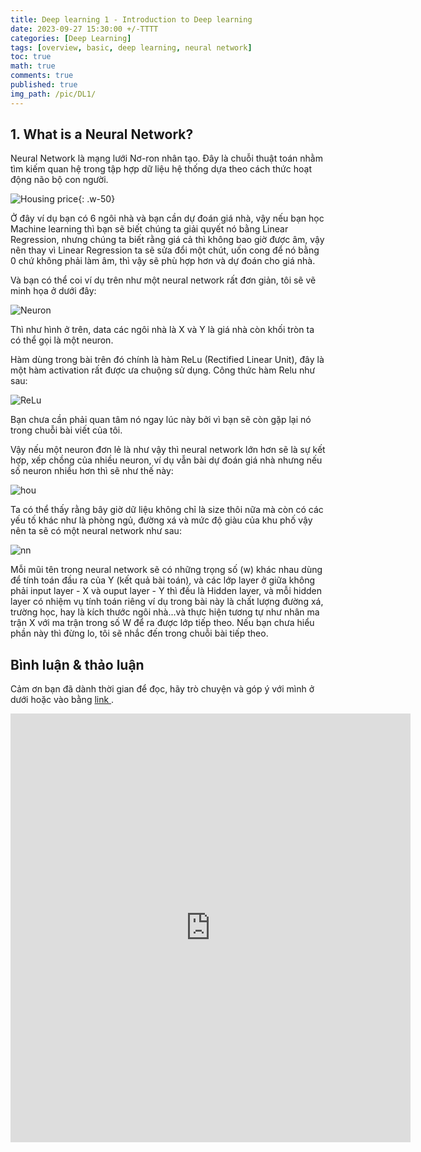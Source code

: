 ```yaml
---
title: Deep learning 1 - Introduction to Deep learning
date: 2023-09-27 15:30:00 +/-TTTT
categories: [Deep Learning]
tags: [overview, basic, deep learning, neural network]
toc: true
math: true
comments: true
published: true
img_path: /pic/DL1/
---
```




## 1. What is a Neural Network?

Neural Network là mạng lưới Nơ-ron nhân tạo. Đây là chuỗi thuật toán nhằm tìm kiếm quan hệ trong tập hợp dữ liệu hệ thống dựa theo cách thức hoạt động não bộ con người. 

![Housing price](housingprice.png){: .w-50}

Ở đây ví dụ bạn có 6 ngôi nhà và bạn cần dự đoán giá nhà, vậy nếu bạn học Machine learning thì bạn sẽ biết chúng ta giải quyết nó bằng Linear Regression, nhưng chúng ta biết rằng giá cả thì không bao giờ được âm, vậy nên thay vì Linear Regression ta sẽ sửa đổi một chút, uốn cong để nó bằng 0 chứ không phải làm âm, thì vậy sẽ phù hợp hơn và dự đoán cho giá nhà.

Và bạn có thể coi ví dụ trên như một neural network rất đơn giản, tôi sẽ vẽ minh họa ở dưới đây:

![Neuron](neuron.png)

Thì như hình ở trên, data các ngôi nhà là X và Y là giá nhà còn khối tròn ta có thể gọi là một neuron.

Hàm dùng trong bài trên đó chính là hàm ReLu (Rectified Linear Unit), đây là một hàm activation rất được ưa chuộng sử dụng. Công thức hàm Relu như sau:

![ReLu](relu.png)

Bạn chưa cần phải quan tâm nó ngay lúc này bởi vì bạn sẽ còn gặp lại nó trong chuỗi bài viết của tôi.

Vậy nếu một neuron đơn lẻ là như vậy thì neural network lớn hơn sẽ là sự kết hợp, xếp chồng của nhiều neuron, ví dụ vẫn bài dự đoán giá nhà nhưng nếu số neuron nhiều hơn thì sẽ như thế này:

![hou](hou.png)

Ta có thể thấy rằng bây giờ dữ liệu không chỉ là size thôi nữa mà còn có các yếu tố khác như là phòng ngủ, đường xá và mức độ giàu của khu phố vậy nên ta sẽ có một neural network như sau:

![nn](nn.png)


Mỗi mũi tên trong neural network sẽ có những trọng số (w) khác nhau dùng để tính toán đầu ra của Y (kết quả bài toán), và các lớp layer ở giữa không phải input layer - X và ouput layer - Y thì đều là Hidden layer, và mỗi hidden layer có nhiệm vụ tính toán riêng ví dụ trong bài này là chất lượng đường xá, trường học, hay là kích thước ngôi nhà...và thực hiện tương tự như nhân ma trận X với ma trận trong số W để ra được lớp tiếp theo. Nếu bạn chưa hiểu phần này thì đừng lo, tôi sẽ nhắc đến trong chuỗi bài tiếp theo.



## Bình luận & thảo luận

Cảm ơn bạn đã dành thời gian để đọc, hãy trò chuyện và góp ý với mình ở dưới hoặc vào bằng <a href = "https://forms.gle/ZUrzUFKadCJBAEzaA"> link </a>.

<iframe src="https://docs.google.com/forms/d/e/1FAIpQLSdYX6124QWR49d27Gu08whQH9MhDvXeW9o4KkA-kblLt4URwA/viewform?embedded=true" width="640" height="686" frameborder="0" marginheight="0" marginwidth="0">Đang tải…</iframe>

